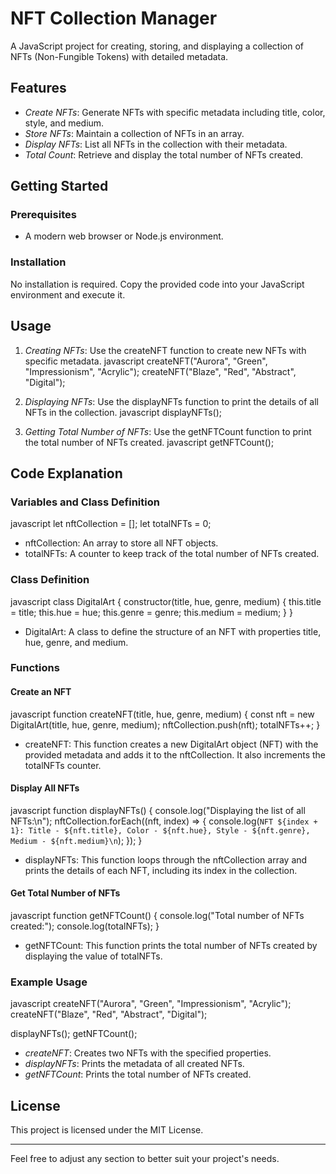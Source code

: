 # NFT Collection Manager

A JavaScript project for creating, storing, and displaying a collection of NFTs (Non-Fungible Tokens) with detailed metadata.

## Features

- *Create NFTs*: Generate NFTs with specific metadata including title, color, style, and medium.
- *Store NFTs*: Maintain a collection of NFTs in an array.
- *Display NFTs*: List all NFTs in the collection with their metadata.
- *Total Count*: Retrieve and display the total number of NFTs created.

## Getting Started

### Prerequisites

- A modern web browser or Node.js environment.

### Installation

No installation is required. Copy the provided code into your JavaScript environment and execute it.

## Usage

1. *Creating NFTs*:
   Use the createNFT function to create new NFTs with specific metadata.
   javascript
   createNFT("Aurora", "Green", "Impressionism", "Acrylic");
   createNFT("Blaze", "Red", "Abstract", "Digital");
   

2. *Displaying NFTs*:
   Use the displayNFTs function to print the details of all NFTs in the collection.
   javascript
   displayNFTs();
   

3. *Getting Total Number of NFTs*:
   Use the getNFTCount function to print the total number of NFTs created.
   javascript
   getNFTCount();
   

## Code Explanation

### Variables and Class Definition

javascript
let nftCollection = [];
let totalNFTs = 0;


- nftCollection: An array to store all NFT objects.
- totalNFTs: A counter to keep track of the total number of NFTs created.

### Class Definition

javascript
class DigitalArt {
    constructor(title, hue, genre, medium) {
        this.title = title;
        this.hue = hue;
        this.genre = genre;
        this.medium = medium;
    }
}


- DigitalArt: A class to define the structure of an NFT with properties title, hue, genre, and medium.

### Functions

#### Create an NFT

javascript
function createNFT(title, hue, genre, medium) {
    const nft = new DigitalArt(title, hue, genre, medium);
    nftCollection.push(nft);
    totalNFTs++;
}


- createNFT: This function creates a new DigitalArt object (NFT) with the provided metadata and adds it to the nftCollection. It also increments the totalNFTs counter.

#### Display All NFTs

javascript
function displayNFTs() {
    console.log("Displaying the list of all NFTs:\n");
    nftCollection.forEach((nft, index) => {
        console.log(`NFT ${index + 1}: Title - ${nft.title}, Color - ${nft.hue}, Style - ${nft.genre}, Medium - ${nft.medium}\n`);
    });
}


- displayNFTs: This function loops through the nftCollection array and prints the details of each NFT, including its index in the collection.

#### Get Total Number of NFTs

javascript
function getNFTCount() {
    console.log("Total number of NFTs created:");
    console.log(totalNFTs);
}


- getNFTCount: This function prints the total number of NFTs created by displaying the value of totalNFTs.

### Example Usage

javascript
createNFT("Aurora", "Green", "Impressionism", "Acrylic");
createNFT("Blaze", "Red", "Abstract", "Digital");

displayNFTs();
getNFTCount();


- *createNFT*: Creates two NFTs with the specified properties.
- *displayNFTs*: Prints the metadata of all created NFTs.
- *getNFTCount*: Prints the total number of NFTs created.

## License

This project is licensed under the MIT License.

---

Feel free to adjust any section to better suit your project's needs.
